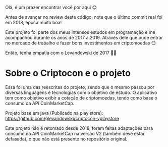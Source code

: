 Olá, é um prazer encontrar você por aqui 😊

Antes de avançar no review deste código, note que o último commit real foi em 2018, época muito boa! 

Este projeto foi parte dos meus intensos estudos em programação e me acompanhou durante os anos de 2017 a 2019.
Através dele que pude entrar no mercado de trabalho e fazer bons investimentos em criptomoedas 😏

Então, tenha empatia com o Levandowski de 2017 🏃‍♂️

# Sobre o Criptocon e o projeto
Essa foi uma das reescritas do projeto, sendo que o mesmo passou por diversas linguagens e tecnologias com o objetivo de estudo.
O aplicativo tem como objetivo exibir a cotação de criptomoedas, tendo como base o consumo da API CoinMarketCap.

Projeto base em java (Publicado na play store): https://github.com/glevandowski/criptocon-vplaystore

Este projeto não é retomado desde 2018,
foram feitas adaptações para consumo da API CoinMarketCap na versão V2 (também deve estar defasada), o que não está presente no repositório original.
